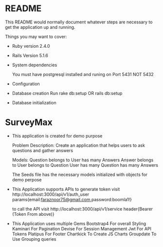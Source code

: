 # README

This README would normally document whatever steps are necessary to get the
application up and running.

Things you may want to cover:

* Ruby version 
	2.4.0
* Rails Version
	5.1.6
* System dependencies
	
	You must have postgresql installed and runing on Port 5431 NOT 5432

* Configuration

* Database creation 
	Run rake db:setup OR rails db:setup

* Database initialization


# SurveyMax

* This application is created for demo purpose 

	Problem Description: Create an application that helps users to ask questions and gather answers

	Models: 
		Question 
			belongs to User 
			has many Answers
		Answer
			belongs to User
			belongs to Question
		User
			has many Question
			has many Answers

	The Seeds file has the necessary models initialized with objects for demo perpose




* This Application supports APIs
	to generate token visit http://localhost:3000/api/v1/auth_user
	params{email:faraznoor75@gmail.com,password:boomla1!}

	to call the API visit http://localhost:3000/api/v1/service
	header{Bearer (Token From above)}

* This Application uses multiple Gems
	Bootstrap4
		For overall Styling
	Kaminari
		For Pagination
	Devise
		For Session Management
	Jwt
		For API Tokens
	Platipus
		For Footer
	Chartkick
		To Create JS Charts
	Groupdate
		To Use Grouping queries
